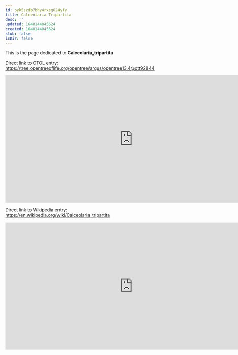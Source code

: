 ```yaml
---
id: byk5szdp7bhy4rxsg624yfy
title: Calceolaria Tripartita
desc: ''
updated: 1648144045624
created: 1648144045624
stub: false
isDir: false
---
```

This is the page dedicated to **Calceolaria_tripartita**


Direct link to OTOL entry: https://tree.opentreeoflife.org/opentree/argus/opentree13.4@ott92844



<html>
    <body>
    <iframe src="https://tree.opentreeoflife.org/opentree/argus/opentree13.4@ott92844"
    width="800" height="400" frameborder="0" allowfullscreen> </iframe>
    </body>
</html>
    


Direct link to Wikipedia entry: https://en.wikipedia.org/wiki/Calceolaria_tripartita



<html>
    <body>
    <iframe src="https://en.wikipedia.org/wiki/Calceolaria_tripartita"
    width="800" height="400" frameborder="0" allowfullscreen> </iframe>
    </body>
</html>
    
